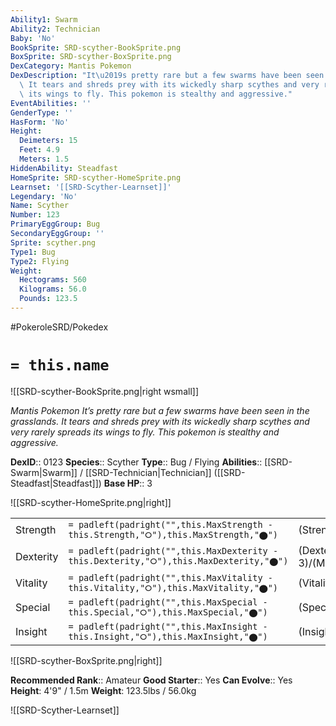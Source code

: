 ```yaml
---
Ability1: Swarm
Ability2: Technician
Baby: 'No'
BookSprite: SRD-scyther-BookSprite.png
BoxSprite: SRD-scyther-BoxSprite.png
DexCategory: Mantis Pokemon
DexDescription: "It\u2019s pretty rare but a few swarms have been seen in the grasslands.\
  \ It tears and shreds prey with its wickedly sharp scythes and very rarely spreads\
  \ its wings to fly. This pokemon is stealthy and aggressive."
EventAbilities: ''
GenderType: ''
HasForm: 'No'
Height:
  Deimeters: 15
  Feet: 4.9
  Meters: 1.5
HiddenAbility: Steadfast
HomeSprite: SRD-scyther-HomeSprite.png
Learnset: '[[SRD-Scyther-Learnset]]'
Legendary: 'No'
Name: Scyther
Number: 123
PrimaryEggGroup: Bug
SecondaryEggGroup: ''
Sprite: scyther.png
Type1: Bug
Type2: Flying
Weight:
  Hectograms: 560
  Kilograms: 56.0
  Pounds: 123.5
---
```


#PokeroleSRD/Pokedex

# `= this.name`

![[SRD-scyther-BookSprite.png|right wsmall]]

*Mantis Pokemon*
*It’s pretty rare but a few swarms have been seen in the grasslands. It tears and shreds prey with its wickedly sharp scythes and very rarely spreads its wings to fly. This pokemon is stealthy and aggressive.*

**DexID**:: 0123
**Species**:: Scyther
**Type**:: Bug / Flying
**Abilities**:: [[SRD-Swarm|Swarm]] / [[SRD-Technician|Technician]] ([[SRD-Steadfast|Steadfast]])
**Base HP**:: 3

![[SRD-scyther-HomeSprite.png|right]]

|           |                                                                                        |                                          |
| --------- | -------------------------------------------------------------------------------------- | ---------------------------------------- |
| Strength  | `= padleft(padright("",this.MaxStrength - this.Strength,"⭘"),this.MaxStrength,"⬤")`    | (Strength::3)/(MaxStrength::6)   |
| Dexterity | `= padleft(padright("",this.MaxDexterity - this.Dexterity,"⭘"),this.MaxDexterity,"⬤")` | (Dexterity:: 3)/(MaxDexterity::6) |
| Vitality  | `= padleft(padright("",this.MaxVitality - this.Vitality,"⭘"),this.MaxVitality,"⬤")`    | (Vitality::2)/(MaxVitality::5)   |
| Special   | `= padleft(padright("",this.MaxSpecial - this.Special,"⭘"),this.MaxSpecial,"⬤")`       | (Special::2)/(MaxSpecial::4)     |
| Insight   | `= padleft(padright("",this.MaxInsight - this.Insight,"⭘"),this.MaxInsight,"⬤")`       | (Insight::2)/(MaxInsight::5)     |

![[SRD-scyther-BoxSprite.png|right]]

**Recommended Rank**:: Amateur
**Good Starter**:: Yes
**Can Evolve**:: Yes
**Height**: 4'9" / 1.5m
**Weight**: 123.5lbs / 56.0kg

![[SRD-Scyther-Learnset]]